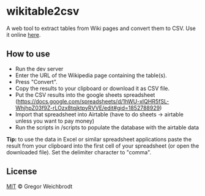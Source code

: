 # wikitable2csv
A web tool to extract tables from Wiki pages and convert them to CSV. Use it online [here](https://wikitable2csv.ggor.de/).

## How to use
- Run the dev server
- Enter the URL of the Wikipedia page containing the table(s).
- Press "Convert".
- Copy the results to your clipboard or download it as CSV file.
- Put the CSV results into the google sheets spreadsheet (https://docs.google.com/spreadsheets/d/1hWU-xIQHR5fSL-WhjhpZ03f9Z-rLOzx8tqjktpyRVVE/edit#gid=1852788929)
- Import that spreadsheet into Airtable (have to do sheets -> airtable unless you want to pay money)
- Run the scripts in /scripts to populate the database with the airtable data

**Tip:** to use the data in Excel or similar spreadsheet applications paste the result from your clipboard into the first cell of your spreadsheet (or open the downloaded file). Set the delimiter character to "comma".

## License
[MIT](https://github.com/gambolputty/wikitable2csv/blob/master/LICENSE) © Gregor Weichbrodt
